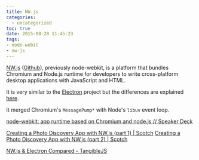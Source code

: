 ```yaml
---
title: NW.js
categories:
  - uncategorized
toc: true
date: 2015-08-28 11:45:23
tags:
- node-webit
- nw-js
---
```


[NW.js](http://nwjs.io/) ([Github](https://github.com/nwjs/nw.js)), previously node-webkit, is a platform that bundles Chromium and Node.js runtime for developers to write cross-platform desktop applications with JavaScript and HTML.

It is very similar to the [Electron](http://nwjs.io/) project but the differences are explained [here](http://electron.atom.io/docs/latest/development/atom-shell-vs-node-webkit/).

It merged Chromium's `MessagePump*` with Node's `libuv` event loop.

[node-webkit: app runtime based on Chromium and node.js // Speaker Deck](https://speakerdeck.com/zcbenz/node-webkit-app-runtime-based-on-chromium-and-node-dot-js)

[Creating a Photo Discovery App with NW.js (part 1) | Scotch](https://scotch.io/tutorials/creating-a-photo-discovery-app-with-nw-js-part-1)
[Creating a Photo Discovery App with NW.js (part 2) | Scotch](https://scotch.io/tutorials/creating-a-photo-discovery-app-with-nw-js-part-2)

[NW.js & Electron Compared - TangibleJS](http://tangiblejs.com/posts/nw-js-electron-compared)
